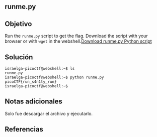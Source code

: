 ## runme.py
## Objetivo
Run the `runme.py` script to get the flag. Download the script with your browser or with `wget` in the webshell.[Download runme.py Python script](https://artifacts.picoctf.net/c/34/runme.py)
## Solución 
```shell
israelga-picoctf@webshell:~$ ls
runme.py
israelga-picoctf@webshell:~$ python runme.py
picoCTF{run_s4n1ty_run}
israelga-picoctf@webshell:~$ 
```
## Notas adicionales
Solo fue descargar el archivo y ejecutarlo.
## Referencias